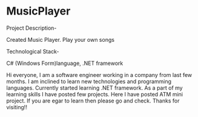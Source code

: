 # MusicPlayer
Project Description-

Created Music Player. Play your own songs

Technological Stack-

C# (Windows Form)language, .NET framework

Hi everyone, I am a software engineer working in a company from last few months.
I am inclined to learn new technologies and programming languages. Currently started learning .NET framework. 
As a part of my learning skills I have posted few projects.
Here I have posted ATM mini project. If you are egar to learn then please go and check. Thanks for visiting!!
